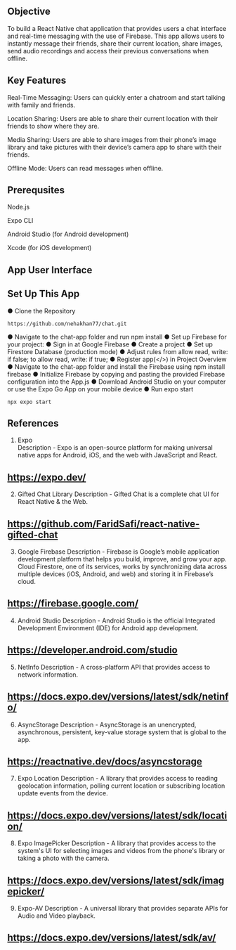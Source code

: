 ## Objective 

To build a React Native chat application that provides users a chat interface and real-time messaging with the use of Firebase. This app allows users to instantly message their friends, share their current location, share images, send audio recordings and access their previous conversations when offline.

## Key Features 


Real-Time Messaging: Users can quickly enter a chatroom and start talking with family and friends.

Location Sharing: Users are able to share their current location with their friends to show where they are.

Media Sharing: Users are able to share images from their phone’s image library and take pictures with their device’s camera app to share with their friends.

Offline Mode: Users can read messages when offline.


## Prerequsites

Node.js

Expo CLI

Android Studio (for Android development)

Xcode (for iOS development)

## App User Interface


## Set Up This App

● Clone the Repository
```
https://github.com/nehakhan77/chat.git
```

● Navigate to the chat-app folder and run npm install
● Set up Firebase for your project:
● Sign in at Google Firebase
● Create a project
● Set up Firestore Database (production mode)
● Adjust rules from allow read, write: if false; to allow read, write: if true;
● Register app(</>) in Project Overview
● Navigate to the chat-app folder and install the Firebase using npm install firebase
● Initialize Firebase by copying and pasting the provided Firebase configuration into the App.js
● Download Android Studio on your computer or use the Expo Go App on your mobile device
● Run expo start
```
npx expo start
```

## References 

1. Expo   
Description - Expo is an open-source platform for making universal native apps for Android, iOS, and the web with JavaScript and React.
## https://expo.dev/

2. Gifted Chat Library 
Description - Gifted Chat is a complete chat UI for React Native & the Web.
## https://github.com/FaridSafi/react-native-gifted-chat

3. Google Firebase
Description - Firebase is Google’s mobile application development platform that helps you build, improve, and grow your app. Cloud Firestore, one of its services, works by synchronizing data across multiple devices (iOS, Android, and web) and storing it in Firebase’s cloud.
## https://firebase.google.com/

4. Android Studio
Description - Android Studio is the  official Integrated Development Environment (IDE) for Android app development.
## https://developer.android.com/studio

5. NetInfo
Description - A cross-platform API that provides access to network information.
## https://docs.expo.dev/versions/latest/sdk/netinfo/

6. AsyncStorage
Description - AsyncStorage is an unencrypted, asynchronous, persistent, key-value storage system that is global to the app.
## https://reactnative.dev/docs/asyncstorage

7. Expo Location
Description - A library that provides access to reading geolocation information, polling current location or subscribing location update events from the device.
## https://docs.expo.dev/versions/latest/sdk/location/

8. Expo ImagePicker
Description - A library that provides access to the system's UI for selecting images and videos from the phone's library or taking a photo with the camera.
## https://docs.expo.dev/versions/latest/sdk/imagepicker/

9. Expo-AV
Description - A universal library that provides separate APIs for Audio and Video playback.
## https://docs.expo.dev/versions/latest/sdk/av/




